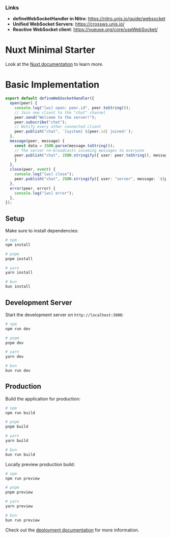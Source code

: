 ### Links

- **defineWebSocketHandler in Nitro**: https://nitro.unjs.io/guide/websocket 
- **Unified WebSocket Servers**: https://crossws.unjs.io/
- **Reactive WebSocket client**: https://vueuse.org/core/useWebSocket/


# Nuxt Minimal Starter

Look at the [Nuxt documentation](https://nuxt.com/docs/getting-started/introduction) to learn more.

# Basic Implementation

```ts
export default defineWebSocketHandler({
  open(peer) {
    console.log("[ws] open: peer.id", peer.toString());
    // Join new client to the "chat" channel
    peer.send("Welcome to the server!");
    peer.subscribe("chat");
    // Notify every other connected client
    peer.publish("chat", `[system] ${peer.id} joined!`);
  },
  message(peer, message) {
    const data = JSON.parse(message.toString());
    // The server re-broadcasts incoming messages to everyone
    peer.publish("chat", JSON.stringify({ user: peer.toString(), message: message.toString() }));
    }
  },
  close(peer, event) {
    console.log("[ws] close");
    peer.publish("chat", JSON.stringify({ user: "server", message: `${peer} left!` }));
  },
  error(peer, error) {
    console.log("[ws] error");
  },
});
```
## Setup

Make sure to install dependencies:

```bash
# npm
npm install

# pnpm
pnpm install

# yarn
yarn install

# bun
bun install
```

## Development Server

Start the development server on `http://localhost:3000`:

```bash
# npm
npm run dev

# pnpm
pnpm dev

# yarn
yarn dev

# bun
bun run dev
```

## Production

Build the application for production:

```bash
# npm
npm run build

# pnpm
pnpm build

# yarn
yarn build

# bun
bun run build
```

Locally preview production build:

```bash
# npm
npm run preview

# pnpm
pnpm preview

# yarn
yarn preview

# bun
bun run preview
```

Check out the [deployment documentation](https://nuxt.com/docs/getting-started/deployment) for more information.

